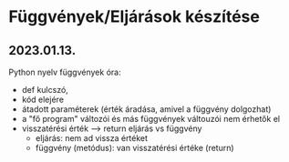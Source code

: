 # Függvények/Eljárások készítése 
## 2023.01.13.

Python nyelv függvények óra: 
- def kulcszó, 
- kód elejére
- átadott paraméterek (érték áradása, amivel a függvény dolgozhat)
- a "fő program" változói és más függvények váltouzói nem érhetők el
- visszatérési érték --> return
eljárás vs függvény
  - eljárás: nem ad vissza értéket
  - függvény (metódus): van visszatérési értéke (return)
